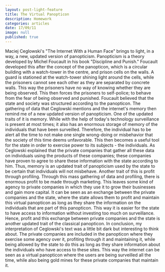 ```yaml
---
layout: post-light-feature
title: The Virtual Panopticon
description: Homework
categories: articles
date: 17/09/11
image: null
published: true
---
```

Maciej Ceglowski's "The Internet With a Human Face" brings to light, in a way, a new, updated version of panopticism. Panopticism is a theory developed by Michel Foucault in his book "Discipline and Punish." Foucault developed this after the concept of the panopticon, which is a circular building with a watch-tower in the centre, and prison cells on the walls. A guard is stationed at the watch-tower shining light around the cells, while the prisoners cannot see each other as they are separated by concrete walls. This way the prisoners have no way of knowing whether they are being observed. This then forces the prisoners to self-police; to behave from the fear of being observed and punished. Foucault believed that the state and society was structured according to the panopticon.
 	The gathering of data that Ceglowski mentions and the internet's memory then remind me of a new updated version of panopticism. One of the updated traits of it is memory.  While with the help of today's technology surveillance is present at most times; it also has an enormous storage of memory of the individuals that have been surveilled. Therefore, the individual has to be alert all the time to not make one single wrong-doing or misbehavior that the society of this time deems unfavorable. This then becomes a useful tool for the state in order to exercise power to its subjects - the individuals. As Ceglowski explained that the private companies that gather all these data on individuals using the products of these companies; these companies have proven to agree to share these information with the state according to him. Thus, memory is an updated trait of panopticism used by the state to be certain that individuals will not misbehave.
 	Another trait of this is profit through profiling. Through this mass gathering of data and profiling, there is enormous profit to be made through marketing. This leaves some kind of agency to private companies in which they use it to grow their businesses and gain more capital. It can be seen as an exchange between the private companies and the state, where the state allows them to profit and maintain this virtual panopticon as long as they share the information on the individuals that are part of this panopticon. This way it is easier for the state to have access to information without investing too much on surveillance. Hence, profit and this exchange between private companies and the state is another updated trait of the classical panopticon.
 	In conclusion, my interpretation of Ceglowski's text was a little bit dark but interesting to think about. The private companies are included in the panopticon where they exercise some agency over it, profiting through it and maintaining it, while being allowed by the state to do this as long as they share information about the individuals who have access to these sites. This way the internet can be seen as a virtual panopticon where the users are being surveilled all the time, while also being gold mines for these private companies that maintain it.

